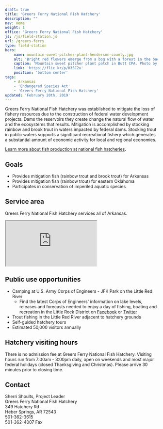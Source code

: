 ```yaml
---
draft: true
title: 'Greers Ferry National Fish Hatchery'
description: ""
nav: Home
weight: 1
office: 'Greers Ferry National Fish Hatchery'
js: /js/field-station.js
url: /greers-ferry
type: field-station
hero:
    name: mountain-sweet-pitcher-plant-henderson-county.jpg
    alt: 'Bright red flowers emerge from a bog with a forest in the background.'
    caption: 'Mountain sweet pitcher plant patch in Butt CPA. Photo by Gary Peeples, USFWS.'
    link: 'https://flic.kr/p/H3SC2u'
    position: 'bottom center'
tags:
    - Arkansas
    - 'Endangered Species Act'
    - 'Greers Ferry National Fish Hatchery'
updated: 'February 20th, 2019'
---
```


Greers Ferry National Fish Hatchery was established to mitigate the loss of fishery resources due to the construction of federal water development projects. Dams the reservoirs they create change the natural flow of water and the ecosystems that results. Mitigation is accomplished by stocking rainbow and brook trout in waters impacted by federal dams. Stocking trout in public waters supports a significant recreational fishery which generates a substantial amount of economic activity for local and regional economies.

[Learn more about fish production at national fish hatcheries](/our-services/fish-production/).

## Goals

- Provides mitigation fish (rainbow trout and brook trout) for Arkansas
- Provides mitigation fish (rainbow trout) for eastern Oklahoma
- Participates in conservation of imperiled aquatic species

## Service area

Greers Ferry National Fish Hatchery services all of Arkansas.

<iframe src="https://usfws.github.io/southeast-mega-map/?state=Arkansas&state=Oklahoma" class="state-map" title="Find a local field station"></iframe>

## Public use opportunities

- Camping at U.S. Army Corps of Engineers - JFK Park on the Little Red River
    - Find the latest Corps of Engineers' information on lake levels, releases and forecasts needed to enjoy a day of fishing, boating and recreation in the Little Rock District on [Facebook](https://www.facebook.com/littlerockusace) or [Twitter](https://www.twitter.com/usacelittlerock)
- Trout fishing in the Little Red River adjacent to hatchery grounds
- Self-guided hatchery tours
- Estimated 50,000 visitors annually

## Hatchery visiting hours

There is no admission fee at Greers Ferry National Fish Hatchery. Visiting hours run from 7:00am - 3:00pm daily, open on weekends and most major federal holidays (closed Thanksgiving and Christmas). Please arrive 30 minutes prior to closing time.

## Contact

Sherri Shoults, Project Leader  
Greers Ferry National Fish Hatchery  
349 Hatchery Rd  
Heber Springs, AR 72543  
501-362-3615  
501-362-4007 Fax

<br><br>